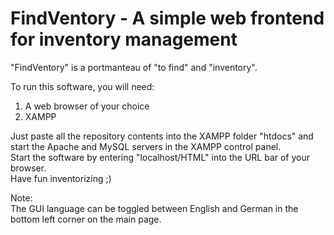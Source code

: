# FindVentory - A simple web frontend <br> for inventory management

"FindVentory" is a portmanteau of "to find" and "inventory".

To run this software, you will need: <br>

1) A web browser of your choice <br>
2) XAMPP <br>


Just paste all the repository contents into the XAMPP folder "htdocs" and start the Apache and MySQL servers in the XAMPP control panel. <br>
Start the software by entering "localhost/HTML" into the URL bar of your browser. <br>
Have fun inventorizing ;)

Note: <br> 
The GUI language can be toggled between English and German in the bottom left corner on the main page. <br>
